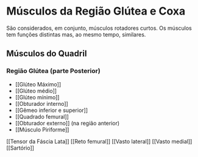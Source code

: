 # Músculos da Região Glútea e Coxa
São considerados, em conjunto, músculos rotadores curtos. Os músculos tem funções distintas mas, ao mesmo tempo, similares.

## Músculos do Quadril
### Região Glútea (parte Posterior)
- [[Glúteo Máximo]]
- [[Glúteo médio]]
- [[Glúteo mínimo]]
- [[Obturador interno]]
- [[Gêmeo inferior e superior]]
- [[Quadrado femural]]
- [[Obturador externo]] (na região anterior)
- [[Músculo Piriforme]]



[[Tensor da Fáscia Lata]]
[[Reto femural]]
[[Vasto lateral]]
[[Vasto medial]]
[[Sartório]]